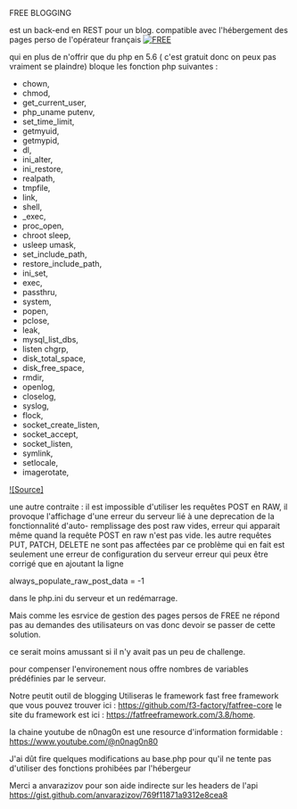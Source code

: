 
FREE BLOGGING

est un back-end en REST pour un blog.
compatible avec l'hébergement des pages perso de l'opérateur français [![FREE](https://www.free.fr/freebox/assets/images/logo.png)](https://www.free.fr)

qui en plus de n'offrir que du php en 5.6 ( c'est gratuit donc on peux pas vraiment se plaindre)
bloque les fonction php suivantes : 

* chown,
* chmod,
* get_current_user,
* php_uname putenv,
* set_time_limit,
* getmyuid,
* getmypid,
* dl,
* ini_alter,
* ini_restore,
* realpath,
* tmpfile,
* link,
* shell,
* _exec,
* proc_open,
* chroot sleep,
* usleep umask,
* set_include_path,
* restore_include_path,
* ini_set,
* exec,
* passthru,
* system,
* popen,
* pclose,
* leak,
* mysql_list_dbs,
* listen chgrp,
* disk_total_space,
* disk_free_space,
* rmdir,
* openlog,
* closelog,
* syslog,
* flock,
* socket_create_listen,
* socket_accept,
* socket_listen,
* symlink,
* setlocale,
* imagerotate,

[![Source]](https://assistance.free.fr/articles/pages-perso-php-et-fonctions-desactivees-chez-free-653)

une autre contraite : il est impossible d'utiliser les requêtes POST en RAW, il provoque l'affichage d'une erreur du serveur lié à une deprecation de la fonctionnalité d'auto- remplissage des post raw vides, erreur qui apparait même quand la requête POST en raw n'est pas vide.
les autre requêtes PUT, PATCH, DELETE ne sont pas affectées par ce problème qui en fait est seulement une erreur de configuration du serveur
erreur qui peux être corrigé que en ajoutant la ligne 

always_populate_raw_post_data = -1

dans le php.ini du serveur et un redémarrage.

 Mais comme les esrvice de gestion des pages persos de FREE ne répond pas au demandes des utilisateurs on vas donc devoir se passer de cette solution.

ce serait moins amussant si il n'y avait pas un peu de challenge.

pour compenser l'environement nous offre nombres de variables prédéfinies par le serveur.


Notre peutit outil de blogging 
Utiliseras le framework fast free framework que vous pouvez trouver ici :
 https://github.com/f3-factory/fatfree-core
le site du framework est ici :
https://fatfreeframework.com/3.8/home.

la chaine youtube de n0nag0n est une resource d'information formidable :
https://www.youtube.com/@n0nag0n80

J'ai dût fire quelques modifications au base.php pour qu'il ne tente pas d'utiliser des fonctions prohibées par l'hébergeur

Merci a anvarazizov pour son aide indirecte sur les headers de l'api
https://gist.github.com/anvarazizov/769f11871a9312e8cea8 